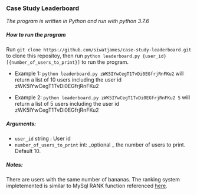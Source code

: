 ### Case Study Leaderboard
_The program is written in Python and run with python 3.7.6_

##### How to run the program
Run `git clone https://github.com/siwatjames/case-study-leaderboard.git` to clone this repositoy, then run `python leaderboard.py {user_id} [{number_of_users_to_print}]` to run the program.

- Example 1: `python leaderboard.py zWK5IYwCegT1TvDi0EGfrjRnFKu2` will return a list of 10 users including the user id zWK5IYwCegT1TvDi0EGfrjRnFKu2

- Example 2: `python leaderboard.py zWK5IYwCegT1TvDi0EGfrjRnFKu2 5` will return a list of 5 users including the user id zWK5IYwCegT1TvDi0EGfrjRnFKu2

##### Arguments:
- `user_id` string : User id
- `number_of_users_to_print` int: _optional _ the number of users to print. Default 10.

##### Notes:
There are users with the same number of bananas. The ranking system impletemented is similar to MySql RANK function referenced [here](https://www.sqlservertutorial.net/sql-server-window-functions/sql-server-rank-function/).